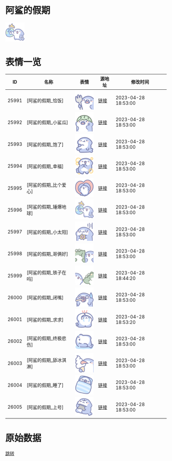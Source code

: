 # 阿鲨的假期

<img src="./cover.png" height="60" alt="cover" />

# 表情一览

|ID|名称|表情|源地址|修改时间|
|----|----|----|----|----|
|25991|[阿鲨的假期_恰饭]|<img src="./pic/025991_%5B阿鲨的假期_恰饭%5D.png" height="60" alt="恰饭"/>|[链接](https://i0.hdslb.com/bfs/garb/46393659089f1384c3248a6262368f021cce7959.png)|2023-04-28 18:53:00|
|25992|[阿鲨的假期_小鲨瓜]|<img src="./pic/025992_%5B阿鲨的假期_小鲨瓜%5D.png" height="60" alt="小鲨瓜"/>|[链接](https://i0.hdslb.com/bfs/garb/b3b4b4f9abf70362285a60127f08baff61726b95.png)|2023-04-28 18:53:00|
|25993|[阿鲨的假期_饱了]|<img src="./pic/025993_%5B阿鲨的假期_饱了%5D.png" height="60" alt="饱了"/>|[链接](https://i0.hdslb.com/bfs/garb/8eda74845ce7f24125f4af1c3aa5c137f5413e16.png)|2023-04-28 18:53:00|
|25994|[阿鲨的假期_幸福]|<img src="./pic/025994_%5B阿鲨的假期_幸福%5D.png" height="60" alt="幸福"/>|[链接](https://i0.hdslb.com/bfs/garb/2f4fff9006a628fee9ee970bc51fe2caf97b84b7.png)|2023-04-28 18:53:00|
|25995|[阿鲨的假期_比个爱心]|<img src="./pic/025995_%5B阿鲨的假期_比个爱心%5D.png" height="60" alt="比个爱心"/>|[链接](https://i0.hdslb.com/bfs/garb/f2d77d6e22c6c9b8fd82906bbe9321db848fbde3.png)|2023-04-28 18:53:00|
|25996|[阿鲨的假期_锤爆地球]|<img src="./pic/025996_%5B阿鲨的假期_锤爆地球%5D.png" height="60" alt="锤爆地球"/>|[链接](https://i0.hdslb.com/bfs/garb/f729fe9d1d2cdf67568bea32666449de1dda0890.png)|2023-04-28 18:53:00|
|25997|[阿鲨的假期_小太阳]|<img src="./pic/025997_%5B阿鲨的假期_小太阳%5D.png" height="60" alt="小太阳"/>|[链接](https://i0.hdslb.com/bfs/garb/cf48a62946724aa84cfcc398bb4638ec528eb92a.png)|2023-04-28 18:53:00|
|25998|[阿鲨的假期_哥俩好]|<img src="./pic/025998_%5B阿鲨的假期_哥俩好%5D.png" height="60" alt="哥俩好"/>|[链接](https://i0.hdslb.com/bfs/garb/76457a12426d51c24f7691be3ccf38082b921269.png)|2023-04-28 18:53:00|
|25999|[阿鲨的假期_铁子在吗]|<img src="./pic/025999_%5B阿鲨的假期_铁子在吗%5D.png" height="60" alt="铁子在吗"/>|[链接](https://i0.hdslb.com/bfs/garb/6ae9d1c75b5714efaf6647c3b5c01426034aa437.png)|2023-04-28 18:44:20|
|26000|[阿鲨的假期_闭嘴]|<img src="./pic/026000_%5B阿鲨的假期_闭嘴%5D.png" height="60" alt="闭嘴"/>|[链接](https://i0.hdslb.com/bfs/garb/be83ff9cc801289c19166c4d851b9b5a4bee1d24.png)|2023-04-28 18:53:00|
|26001|[阿鲨的假期_求求]|<img src="./pic/026001_%5B阿鲨的假期_求求%5D.png" height="60" alt="求求"/>|[链接](https://i0.hdslb.com/bfs/garb/79cf7213c7906ab4972e5c5658159e29ca6bc31e.png)|2023-04-28 18:53:20|
|26002|[阿鲨的假期_终极悲伤]|<img src="./pic/026002_%5B阿鲨的假期_终极悲伤%5D.png" height="60" alt="终极悲伤"/>|[链接](https://i0.hdslb.com/bfs/garb/485f4af78b752fd37e7ae7a929fa53c075d855e3.png)|2023-04-28 18:53:00|
|26003|[阿鲨的假期_舔冰淇淋]|<img src="./pic/026003_%5B阿鲨的假期_舔冰淇淋%5D.png" height="60" alt="舔冰淇淋"/>|[链接](https://i0.hdslb.com/bfs/garb/1618403a08966b3b66836ee39b576ba9e27c84ce.png)|2023-04-28 18:53:00|
|26004|[阿鲨的假期_睡了]|<img src="./pic/026004_%5B阿鲨的假期_睡了%5D.png" height="60" alt="睡了"/>|[链接](https://i0.hdslb.com/bfs/garb/161250bfa0d2e7f1a367a03356d3291e1fd9209a.png)|2023-04-28 18:53:00|
|26005|[阿鲨的假期_上号]|<img src="./pic/026005_%5B阿鲨的假期_上号%5D.png" height="60" alt="上号"/>|[链接](https://i0.hdslb.com/bfs/garb/40222a6b8d5c3f3219ca532678f7b9f3e4046d30.png)|2023-04-28 18:53:00|

# 原始数据

[跳转](./raw.json)

